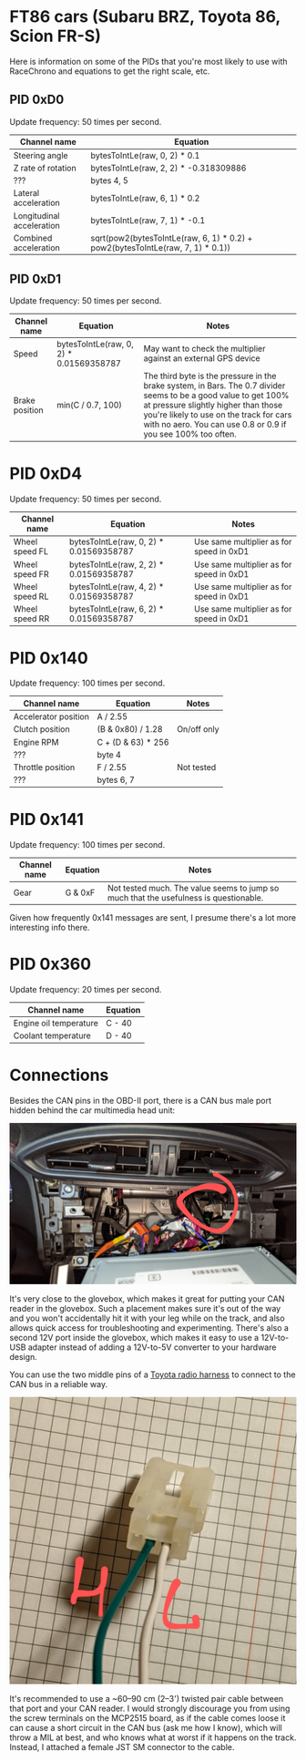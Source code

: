 # FT86 cars (Subaru BRZ, Toyota 86, Scion FR-S)

Here is information on some of the PIDs that you're most likely to use with
RaceChrono and equations to get the right scale, etc.

## PID 0xD0

Update frequency: 50 times per second.

Channel name | Equation
------------ | --------
Steering angle | bytesToIntLe(raw, 0, 2) * 0.1
Z rate of rotation | bytesToIntLe(raw, 2, 2) * -0.318309886
??? | bytes 4, 5
Lateral acceleration | bytesToIntLe(raw, 6, 1) * 0.2
Longitudinal acceleration | bytesToIntLe(raw, 7, 1) * -0.1
Combined acceleration | sqrt(pow2(bytesToIntLe(raw, 6, 1) * 0.2) + pow2(bytesToIntLe(raw, 7, 1) * 0.1))

## PID 0xD1

Update frequency: 50 times per second.

Channel name | Equation | Notes
------------ | -------- | -----
Speed | bytesToIntLe(raw, 0, 2) * 0.01569358787 | May want to check the multiplier against an external GPS device
Brake position | min(C / 0.7, 100) | The third byte is the pressure in the brake system, in Bars. The 0.7 divider seems to be a good value to get 100% at pressure slightly higher than those you're likely to use on the track for cars with no aero. You can use 0.8 or 0.9 if you see 100% too often.

# PID 0xD4

Update frequency: 50 times per second.

Channel name | Equation | Notes
------------ | -------- | -----
Wheel speed FL | bytesToIntLe(raw, 0, 2) * 0.01569358787 | Use same multiplier as for speed in 0xD1
Wheel speed FR | bytesToIntLe(raw, 2, 2) * 0.01569358787 | Use same multiplier as for speed in 0xD1
Wheel speed RL | bytesToIntLe(raw, 4, 2) * 0.01569358787 | Use same multiplier as for speed in 0xD1
Wheel speed RR | bytesToIntLe(raw, 6, 2) * 0.01569358787 | Use same multiplier as for speed in 0xD1

# PID 0x140

Update frequency: 100 times per second.

Channel name | Equation | Notes
------------ | -------- | -----
Accelerator position | A / 2.55
Clutch position | (B & 0x80) / 1.28 | On/off only
Engine RPM | C + (D & 63) * 256
??? | byte 4
Throttle position | F / 2.55 | Not tested
??? | bytes 6, 7

# PID 0x141

Update frequency: 100 times per second.

Channel name | Equation | Notes
------------ | -------- | -----
Gear | G & 0xF | Not tested much. The value seems to jump so much that the usefulness is questionable.

Given how frequently 0x141 messages are sent, I presume there's a lot more
interesting info there.

# PID 0x360

Update frequency: 20 times per second.

Channel name | Equation
------------ | --------
Engine oil temperature | C - 40
Coolant temperature | D - 40

# Connections

Besides the CAN pins in the OBD-II port, there is a CAN bus male port hidden
behind the car multimedia head unit:

![Hidden CAN port](../images/ft86_hidden_can_connector.jpg)

It's very close to the glovebox, which makes it great for putting your CAN
reader in the glovebox. Such a placement makes sure it's out of the way and you
won't accidentally hit it with your leg while on the track, and also allows
quick access for troubleshooting and experimenting. There's also a second 12V
port inside the glovebox, which makes it easy to use a 12V-to-USB adapter
instead of adding a 12V-to-5V converter to your hardware design.

You can use the two middle pins of a
[Toyota radio harness](https://www.amazon.com/gp/product/B0002BEQJ8)
to connect to the CAN bus in a reliable way.

![CAN socket wiring](../images/ft86_socket_wiring.jpg)

It's recommended to use a ~60–90 cm (2–3') twisted pair cable between that port
and your CAN reader. I would strongly discourage you from using the screw
terminals on the MCP2515 board, as if the cable comes loose it can cause a short
circuit in the CAN bus (ask me how I know), which will throw a MIL at best, and
who knows what at worst if it happens on the track. Instead, I attached a female
JST SM connector to the cable.
